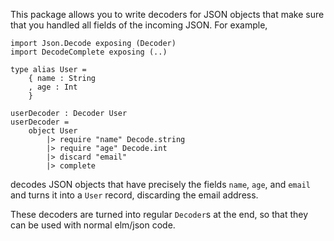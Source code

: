 This package allows you to write decoders for JSON objects that make sure that you handled all fields of the incoming JSON. For example,

    import Json.Decode exposing (Decoder)
    import DecodeComplete exposing (..)

    type alias User =
        { name : String
        , age : Int
        }

    userDecoder : Decoder User
    userDecoder =
        object User
            |> require "name" Decode.string
            |> require "age" Decode.int
            |> discard "email"
            |> complete

decodes JSON objects that have precisely the fields `name`, `age`, and `email` and turns it into a `User` record, discarding the email address.

These decoders are turned into regular `Decoder`s at the end, so that they can be used with normal elm/json code.